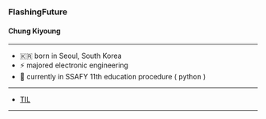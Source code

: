 ### FlashingFuture
#### Chung Kiyoung
---
- 🇰🇷  born in Seoul, South Korea 
- ⚡ majored electronic engineering
- 🏢 currently in SSAFY 11th education procedure ( python )
---
- [TIL](https://github.com/FlashingFuture/TIL)
---

<!--
**FlashingFuture/FlashingFuture** is a ✨ _special_ ✨ repository because its `README.md` (this file) appears on your GitHub profile.

Here are some ideas to get you started:

- 🔭 I’m currently working on ...
- 🌱 I’m currently learning ...
- 👯 I’m looking to collaborate on ...
- 🤔 I’m looking for help with ...
- 💬 Ask me about ...
- 📫 How to reach me: ...
- 😄 Pronouns: ...
- ⚡ Fun fact: ...
-->
